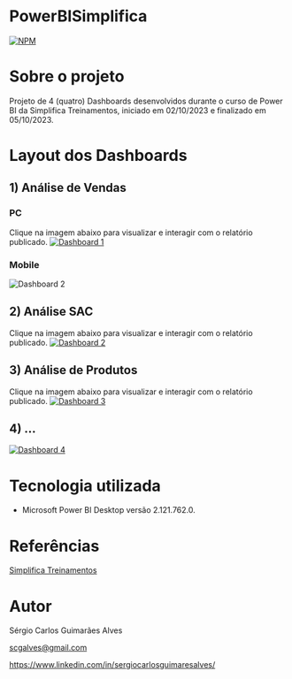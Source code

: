 # PowerBISimplifica
[![NPM](https://img.shields.io/npm/l/react)](https://github.com/scgalves/PowerBISimplifica/blob/main/LICENSE)

# Sobre o projeto
Projeto de 4 (quatro) Dashboards desenvolvidos durante o curso de Power BI da Simplifica Treinamentos, iniciado em 02/10/2023 e finalizado em 05/10/2023.

# Layout dos Dashboards
## 1) Análise de Vendas
### PC
Clique na imagem abaixo para visualizar e interagir com o relatório publicado.
[![Dashboard 1](https://github.com/scgalves/PowerBISimplifica/blob/main/img/pratica/pratica-1-1.png)](https://app.powerbi.com/view?r=eyJrIjoiZDFiODE0MGQtN2VlOS00ZTQwLTgyNmMtMDU2MWM4OWY4ODJiIiwidCI6Ijc2MmY1YTRjLTE3NzgtNDNiZC1iOGU3LTJjYzIyNGY4NzBhZiJ9)
### Mobile
![Dashboard 2](https://github.com/scgalves/PowerBISimplifica/blob/main/img/pratica/pratica-1-2.png)
## 2) Análise SAC
Clique na imagem abaixo para visualizar e interagir com o relatório publicado.
[![Dashboard 2](https://github.com/scgalves/PowerBISimplifica/blob/main/img/pratica/pratica-2.png)](https://app.powerbi.com/view?r=eyJrIjoiNDNlMWFiZjQtYWFmZS00MGQyLTljMmQtYzRjYzYyOGM3NDAzIiwidCI6Ijc2MmY1YTRjLTE3NzgtNDNiZC1iOGU3LTJjYzIyNGY4NzBhZiJ9)
## 3) Análise de Produtos
Clique na imagem abaixo para visualizar e interagir com o relatório publicado.
[![Dashboard 3](https://github.com/scgalves/PowerBISimplifica/blob/main/img/pratica/pratica-3.png)](...)
## 4) ...
[![Dashboard 4](https://github.com/scgalves/PowerBISimplifica/blob/main/img/pratica/pratica-4.png)](...)

# Tecnologia utilizada
- Microsoft Power BI Desktop versão 2.121.762.0.

# Referências
[Simplifica Treinamentos](https://simplificatreinamentos.com.br)

# Autor
Sérgio Carlos Guimarães Alves

scgalves@gmail.com

https://www.linkedin.com/in/sergiocarlosguimaresalves/
